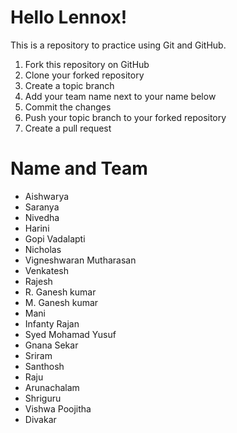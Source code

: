 # Hello Lennox!

This is a repository to practice using Git and GitHub.

  1. Fork this repository on GitHub
  2. Clone your forked repository
  3. Create a topic branch
  4. Add your team name next to your name below
  5. Commit the changes
  6. Push your topic branch to your forked repository
  7. Create a pull request

# Name and Team

  * Aishwarya
  * Saranya
  * Nivedha
  * Harini
  * Gopi Vadalapti
  * Nicholas
  * Vigneshwaran Mutharasan
  * Venkatesh
  * Rajesh
  * R. Ganesh kumar
  * M. Ganesh kumar  
  * Mani
  * Infanty Rajan
  * Syed Mohamad Yusuf
  * Gnana Sekar
  * Sriram
  * Santhosh
  * Raju
  * Arunachalam
  * Shriguru
  * Vishwa Poojitha
  * Divakar
